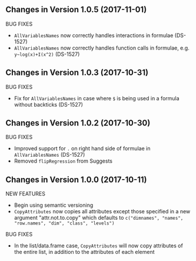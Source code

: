 Changes in Version 1.0.5 (2017-11-01)
--------------------------------------------------------

BUG FIXES

* `AllVariablesNames` now correctly handles interactions
in formulae (DS-1527)
* `AllVariablesNames` now correctly handles function calls
in formulae, e.g. `y~log(x)+I(x^2)` (DS-1527)

Changes in Version 1.0.3 (2017-10-31)
--------------------------------------------------------

BUG FIXES

* Fix for `AllVariablesNames` in case where `$` is being used in a
 formula without backticks (DS-1527)


Changes in Version 1.0.2 (2017-10-30)
--------------------------------------------------------

BUG FIXES

* Improved support for `.` on right hand side of formulae
in `AllVariablesNames` (DS-1527)
* Removed `flipRegression` from Suggests

Changes in Version 1.0.0 (2017-10-11)
--------------------------------------------------------

NEW FEATURES

* Begin using semantic versioning
* `CopyAttributes` now copies all attributes except those
specified in a new argument "attr.not.to.copy" which defaults
to `c("dimnames", "names", "row.names", "dim", "class", "levels")`

BUG FIXES

* In the list/data.frame case, `CopyAttributes` will now 
copy attributes of the entire list, in addition to the
attributes of each element
